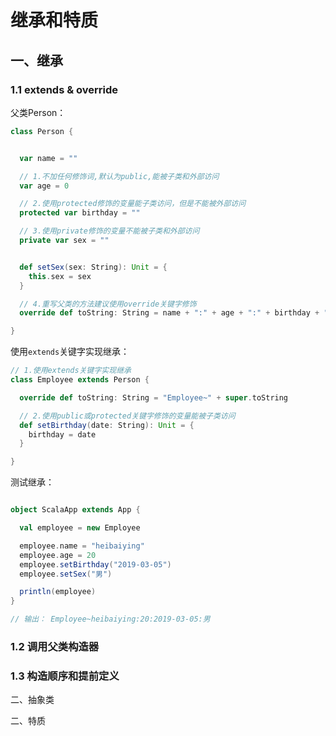 # 继承和特质

## 一、继承

### 1.1 extends & override

父类Person：

```scala
class Person {


  var name = ""

  // 1.不加任何修饰词,默认为public,能被子类和外部访问
  var age = 0

  // 2.使用protected修饰的变量能子类访问，但是不能被外部访问
  protected var birthday = ""

  // 3.使用private修饰的变量不能被子类和外部访问
  private var sex = ""


  def setSex(sex: String): Unit = {
    this.sex = sex
  }

  // 4.重写父类的方法建议使用override关键字修饰
  override def toString: String = name + ":" + age + ":" + birthday + ":" + sex

}
```

使用`extends`关键字实现继承：

```scala
// 1.使用extends关键字实现继承
class Employee extends Person {

  override def toString: String = "Employee~" + super.toString

  // 2.使用public或protected关键字修饰的变量能被子类访问
  def setBirthday(date: String): Unit = {
    birthday = date
  }

}
```

测试继承：

```scala

object ScalaApp extends App {

  val employee = new Employee

  employee.name = "heibaiying"
  employee.age = 20
  employee.setBirthday("2019-03-05")
  employee.setSex("男")

  println(employee)
}

// 输出： Employee~heibaiying:20:2019-03-05:男
```

### 1.2 调用父类构造器



### 1.3 构造顺序和提前定义



二、抽象类



二、特质